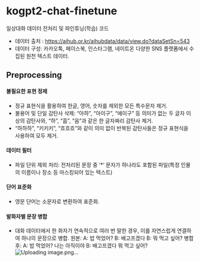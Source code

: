 # kogpt2-chat-finetune
일상대화 데이터 전처리 및 파인튜닝(학습) 코드
- 데이터 출처 : https://aihub.or.kr/aihubdata/data/view.do?dataSetSn=543
- 데이터 구성: 카카오톡, 페이스북, 인스타그램, 네이트온 다양한 SNS 플랫폼에서 수집된 원천 텍스트 데이터.
## Preprocessing
#### 불필요한 표현 정제
- 정규 표현식을 활용하여 한글, 영어, 숫자를 제외한 모든 특수문자 제거.
- 불용어 및 단일 감탄사 삭제: “아하”, “아이구”, “에이구” 등 의미가 없는 두 글자 이상의 감탄사와, “하”, “흠”, “음”과 같은 한 글자짜리 감탄사 제거.
- “하하하”, “키키키”, “흐흐흐”와 같이 의미 없이 반복된 감탄사들은 정규 표현식을 사용하여 모두 제거.
#### 데이터 필터
- 파일 단위 제외 처리: 전처리된 문장 중 ‘*’ 문자가 하나라도 포함된 파일(특정 인물의 이름이나 장소 등 마스킹되어 있는 텍스트)
#### 단어 표준화
- 영문 단어는 소문자로 변환하여 표준화.
#### 발화자별 문장 병합
- 대화 데이터에서 한 화자가 연속적으로 여러 번 말한 경우, 이를 자연스럽게 연결하여 하나의 문장으로 병합.
원본:
A: 밥 먹었어?
B: 배고프겠다
B: 뭐 먹고 싶어?
병합 후:
A: 밥 먹었어? 나는 아직이야
B: 배고프겠다 뭐 먹고 싶어?![Uploading image.png…]()


